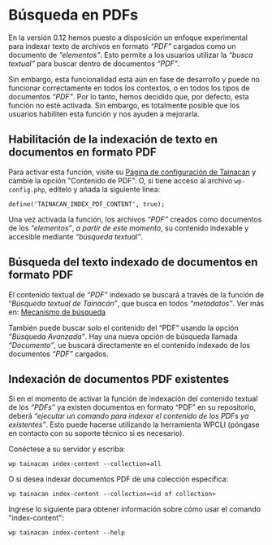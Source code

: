 # Búsqueda en PDFs

En la versión 0.12 hemos puesto a disposición un enfoque experimental para indexar texto de archivos en formato _“PDF”_ cargados como un documento de _“elementos”_. Esto permite a los usuarios utilizar la _“busca textual”_ para buscar dentro de documentos _“PDF”_.

Sin embargo, esta funcionalidad está aún en fase de desarrollo y puede no funcionar correctamente en todos los contextos, o en todos los tipos de documentos _“PDF”_. Por lo tanto, hemos decidido que, por defecto, esta función no esté activada. Sin embargo, es totalmente posible que los usuarios habiliten esta función y nos ayuden a mejorarla.

## Habilitación de la indexación de texto en documentos en formato PDF

Para activar esta función, visite su [Página de configuración de Tainacan](es-mx/settings-page.md) y cambie la opción "Contenido de PDF". O, si tiene acceso al archivo `wp-config.php`, edítelo y añada la siguiente línea:

```
define('TAINACAN_INDEX_PDF_CONTENT', true);
```

Una vez activada la función, los archivos _“PDF”_ creados como documentos de los _“elementos”_, *a partir de este momento*, su contenido indexable y accesible mediante _“búsqueda textual”_.

## Búsqueda del texto indexado de documentos en formato PDF

El contenido textual de _“PDF”_  indexado se buscará a través de la función de “_Búsqueda textual de Tainacán”_, que busca en todos _“metadatos”_. Ver más en: [Mecanismo de búsqueda](/es-mx/dev/search-engine.md)

También puede buscar solo el contenido del “PDF” usando la opción _“Búsqueda Avanzada”_. Hay una nueva opción de búsqueda llamada _“Documento”_, ue buscará directamente en el contenido indexado de los documentos _“PDF”_ cargados.

## Indexación de documentos PDF existentes

Si en el momento de activar la función de indexación del contenido textual de los _“PDFs”_ ya existen documentos en formato “PDF” en su repositorio, deberá _“ejecutar un comando para indexar el contenido de los PDFs ya existentes”_. Esto puede hacerse utilizando la herramienta WPCLI (póngase en contacto con su soporte técnico si es necesario).

Conéctese a su servidor y escriba:

```
wp tainacan index-content --collection=all
```

O si desea indexar documentos PDF de una colección específica:

```
wp tainacan index-content --collection=<id of collection>
```

Ingrese lo siguiente para obtener información sobre cómo usar el comando "index-content":

```
wp tainacan index-content --help
```
